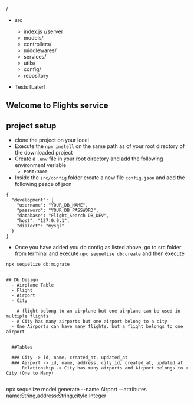 /
   - src
        - index.js //server
        - models/
        - controllers/
        - middlewares/
        - services/
        - utils/
        - config/
        - repository
        
   - Tests [Later]



## Welcome to Flights service


## project setup
- clone the project on your locel
- Execute the `npm instell` on the same path as of your root directory of the downloaded project
- Create a `.env` file in your root directory and add the following environment veriable
   - `PORT:3000`
- Inside the `src/config` folder create a new file `config.json` and add the following peace of json

```
{
  "development": {
    "username": "YOUR_DB_NAME",
    "password": "YOUR_DB_PASSWORD",
    "database": "Flight_Search DB_DEV",
    "host": "127.0.0.1",
    "dialect": "mysql"
  }
}

```

- Once you have added you db config as listed above, go to src folder from terminal and execute `npx sequelize db:create` and then execute 

`npx sequelize db:migrate`
```

## Db Design
  - Airplane Table
  - Flight
  - Airport
  - City

  - A flight belong to an airplane but one airplane can be used in multiple flights
  - A City has many airports but one airport belong to a city
  - One Airports can have many flights. but a flight belongs to one airport


  ##Tables

  ### City -> id, name, created_at, updated_at
  ### Airport -> id, name, address, city_id, created_at, updated_at
      Relationship -> City has many airports and Airport belongs to a City (One to Many)
  
  ```
   npx sequelize model:generate --name Airport --attributes name:String,address:String,cityId:Integer
  ```